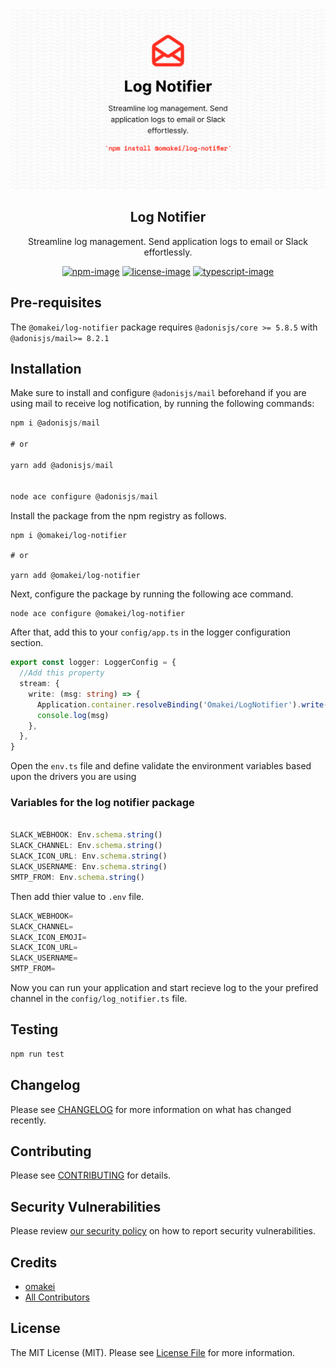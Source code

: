 
<div align="center">
  <img src=".github/log-notifier.png" width="1200px">
</div>


<div align="center">
  <h2><b>Log Notifier</b></h2>
  <p>Streamline log management. Send application logs to email or Slack effortlessly.</p>
</div>

<div align="center">

[![npm-image]][npm-url] [![license-image]][license-url] [![typescript-image]][typescript-url]

</div>


## **Pre-requisites**
The `@omakei/log-notifier` package requires `@adonisjs/core >= 5.8.5` with `@adonisjs/mail>= 8.2.1`

## **Installation**

Make sure to install and configure `@adonisjs/mail` beforehand if you are using mail to receive log notification, by running the following commands:

```ts
npm i @adonisjs/mail

# or

yarn add @adonisjs/mail


node ace configure @adonisjs/mail

```

Install the package from the npm registry as follows.

```
npm i @omakei/log-notifier

# or

yarn add @omakei/log-notifier

```

Next, configure the package by running the following ace command.

```
node ace configure @omakei/log-notifier

```

After that, add this to your `config/app.ts` in the logger configuration section. 
```ts
export const logger: LoggerConfig = {
  //Add this property
  stream: {
    write: (msg: string) => {
      Application.container.resolveBinding('Omakei/LogNotifier').write(msg)
      console.log(msg)
    },
  },
}
```

Open the `env.ts` file and define validate the environment 
variables based upon the drivers you are using

### Variables for the log notifier package

```ts

SLACK_WEBHOOK: Env.schema.string()
SLACK_CHANNEL: Env.schema.string()
SLACK_ICON_URL: Env.schema.string()
SLACK_USERNAME: Env.schema.string()
SMTP_FROM: Env.schema.string()

```
Then add thier value to `.env` file.
```ts
SLACK_WEBHOOK=
SLACK_CHANNEL=
SLACK_ICON_EMOJI=
SLACK_ICON_URL=
SLACK_USERNAME=
SMTP_FROM=

```
Now you can run your application and start recieve log to the your prefired channel in the `config/log_notifier.ts` file.
## Testing

```bash
npm run test
```


## Changelog

Please see [CHANGELOG](CHANGELOG.md) for more information on what has changed recently.

## Contributing

Please see [CONTRIBUTING](https://github.com/omakei/.github/blob/main/CONTRIBUTING.md) for details.

## Security Vulnerabilities

Please review [our security policy](../../security/policy) on how to report security vulnerabilities.

## Credits

- [omakei](https://github.com/omakei)
- [All Contributors](../../contributors)

## License

The MIT License (MIT). Please see [License File](LICENSE.md) for more information.

[npm-image]: https://img.shields.io/npm/v/@omakei/log-notifier.svg?style=for-the-badge&logo=npm
[npm-url]: https://npmjs.org/package/@omakei/log-notifier "npm"

[license-image]: https://img.shields.io/npm/l/@omakei/log-notifier?color=blueviolet&style=for-the-badge
[license-url]: LICENSE.md "license"

[typescript-image]: https://img.shields.io/badge/Typescript-294E80.svg?style=for-the-badge&logo=typescript
[typescript-url]:  "typescript"
